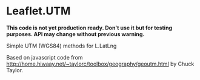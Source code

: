 # Leaflet.UTM

**This code is not yet production ready.
Don't use it but for testing purposes.
API may change without previous warning.**

Simple UTM (WGS84) methods for L.LatLng

Based on javascript code from http://home.hiwaay.net/~taylorc/toolbox/geography/geoutm.html by Chuck Taylor.
